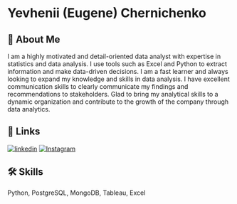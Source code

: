 
# Yevhenii (Eugene) Chernichenko


## 🚀 About Me
I am a highly motivated and detail-oriented data analyst with expertise in statistics and data analysis. I use tools such as Excel and Python to extract information and make data-driven decisions. I am a fast learner and always looking to expand my knowledge and skills in data analysis. I have excellent communication skills to clearly communicate my findings and recommendations to stakeholders. Glad to bring my analytical skills to a dynamic organization and contribute to the growth of the company through data analytics.


## 🔗 Links

[![linkedin](https://icons.iconarchive.com/icons/uiconstock/socialmedia/32/Linkedin-icon.png)](https://www.linkedin.com/in/slider2k/)
[![Instagram](https://cdn.icon-icons.com/icons2/1584/PNG/32/3721672-instagram_108066.png)](https://Instagram.com/slider.2k)


## 🛠 Skills
Python, PostgreSQL, MongoDB, Tableau, Excel

